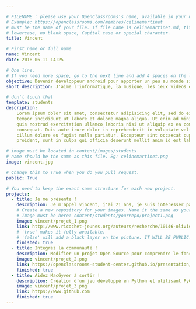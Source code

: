 ```yaml
---

# FILENAME : please use your OpenClassrooms's name, available in your url.
# Example: https://openclassrooms.com/membres/celinemartinet
# must be the name of your file. If file name is celinemartinet.md, title is celinemartinet.
# lowercase, no blank space, Capital case or special character.
title: Vincent

# First name or full name
name: Vincent
date: 2018-06-11 14:25

# One line.
# If you need more space, go to the next line and add 4 spaces on the left, as in 'description'.
objective: Devenir developpeur android pour apporter un peu au monde si vaste de l'informatique.
short_description: J'aime l'informatique, la musique, les jeux vidéos et faire la fétes, et je suis très sympathique!

# don't touch that
template: students
description:
    Lorem ipsum dolor sit amet, consectetur adipisicing elit, sed do eiusmod
    tempor incididunt ut labore et dolore magna aliqua. Ut enim ad minim veniam,
    quis nostrud exercitation ullamco laboris nisi ut aliquip ex ea commodo
    consequat. Duis aute irure dolor in reprehenderit in voluptate velit esse
    cillum dolore eu fugiat nulla pariatur. Excepteur sint occaecat cupidatat non
    proident, sunt in culpa qui officia deserunt mollit anim id est laborum.

# image must be located in content/images/students
# name should be the same as this file. Eg: celinemartinet.png
image: vincent.jpg

# Change this to True when you do you pull request.
public: True

# You need to keep the exact same structure for each new project.
projects:
  - title: Je me présente !
    description: Je m'appel vincent, j'ai 21 ans, je suis interesser par l'informatique depuis le collège ou j'ai commencer a apprendre le C/C++ et le java, je suis une personne sympathique et je suis pour l'entraide et l'échange entre developpeurs ! Voici mon lien linkdn : https://www.linkedin.com/in/vincent-hais-946a5a165/
    # Create a new repository for your images. Name it the same as your nickname and profile picture.
    # Image must be here: content/students/yourrepo/project1.png
    image: vincent/projet_1.png
    link: http://www.ricochet-jeunes.org/auteurs/recherche/10146-olivier-vogel
    # 'true' makes it fully available.
    # 'false' will add a black layer on the picture. IT WILL BE PUBLIC!
    finished: true
  - title: Intégrez la communauté !
    description: Modifier un projet Open Source pour comprendre le fonctionnement de Git, de Github et des pull requests. 
    image: vincent/projet_2.png
    link: https://openclassrooms-student-center.github.io/presentation/students/ratus.html
    finished: true
  - title: Aidez MacGyver à sortir !
    description: Création d’un jeu développé en Python et utilisant PyGame.
    image: vincent/projet_3.png
    link: https://www.github.com
    finished: true
---
```

